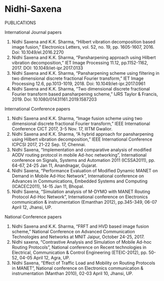 # Nidhi-Saxena

PUBLICATIONS
 
International Journal papers

1.	Nidhi Saxena and K.K. Sharma, “Hilbert vibration decomposition based image fusion,” Electronics Letters, vol. 52, no. 19, pp. 1605-1607, 2016. Doi: 10.1049/el.2016.2270
2.	Nidhi Saxena and K.K. Sharma, “Pansharpening approach using Hilbert vibration decomposition,” IET Image Processing 11.12, pp.1152-1162, 2017. DOI:  10.1049/iet-ipr.2017.0133
3.	Nidhi Saxena and K.K. Sharma, “Pansharpening scheme using filtering in two dimensional discrete fractional Fourier transform,” IET Image Processing 12.6, pp.1013-1019, 2018. Doi: 10.1049/iet-ipr.2017.0961
4.	Nidhi Saxena and K.K. Sharma, “Two dimensional discrete fractional Fourier transform based pansharpening scheme,” IJRS Taylor & Francis, 2019. Doi: 10.1080/01431161.2019.1587203


International Conference papers 
1.	Nidhi Saxena and K.K. Sharma, “Image fusion scheme using two dimensional discrete fractional Fourier transform,” IEEE International Conference CICT 2017, 3-5 Nov. 17, IIITM Gwalior.
2.	Nidhi Saxena and K.K. Sharma, “A hybrid approach for pansharpening using Hilbert vibration decomposition,” IEEE International Conference ICPCSI 2017, 21-22 Sep. 17, Chennai.
3.	Nidhi Saxena, “Implementation and comparative analysis of modified AODV routing protocol in mobile Ad-hoc networking”, International conference on Signals, Systems and Automation 2011 (ICSSA2011), pp. 64-67, 24-25 Jan 11, Anandnagar, Gujarat.
4.	Nidhi Saxena, “Performance Evaluation of Modified Dynamic MANET on Demand in Mobile Ad-Hoc Network”, International conference on Advances in Communications, Embedded Systems and Computing (ICACEC2011), 14-15 Jan 11, Bhopal.
5.	Nidhi Saxena, “Simulation analysis of M-DYMO with MANET Routing Protocol Ad-Hoc Network”, International conference on Electronics communication & instrumentation (Emanthan 2012), pp.345-349, 06-07 April 12, Jhansi, UP.


National Conference papers

1.	Nidhi Saxena and K.K. Sharma, “FRFT and HVD based image fusion scheme,” National Conference on Advanced Communication Technologies and Networks at MNIT Jaipur, October 24-25, 2017.
2.	Nidhi saxena, “Contrastive Analysis and Simulation of Mobile Ad-hoc Routing Protocols”, National conference on Recent technologies in Electrical, Communication & Control Engineering (ETEIC-2012), pp. 50-52, 04-05 April 12, Agra, UP.
3.	Nidhi Saxena, “Effect of Traffic Load and Mobility on Routing Protocols in MANET”, National conference on Electronics communication & instrumentation (Manthan 2010), 02-03 April 10, Jhansi, UP.


